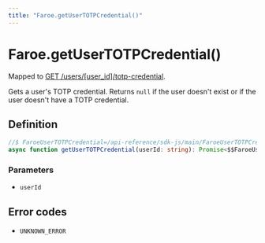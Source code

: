 ```yaml
---
title: "Faroe.getUserTOTPCredential()"
---
```


# Faroe.getUserTOTPCredential()

Mapped to [GET /users/\[user_id\]/totp-credential](/api-reference/rest/endpoints/get_users_userid_totp-credential).

Gets a user's TOTP credential. Returns `null` if the user doesn't exist or if the user doesn't have a TOTP credential.

## Definition

```ts
//$ FaroeUserTOTPCredential=/api-reference/sdk-js/main/FaroeUserTOTPCredential
async function getUserTOTPCredential(userId: string): Promise<$$FaroeUserTOTPCredential | null>
```

### Parameters

- `userId`

## Error codes

- `UNKNOWN_ERROR`
